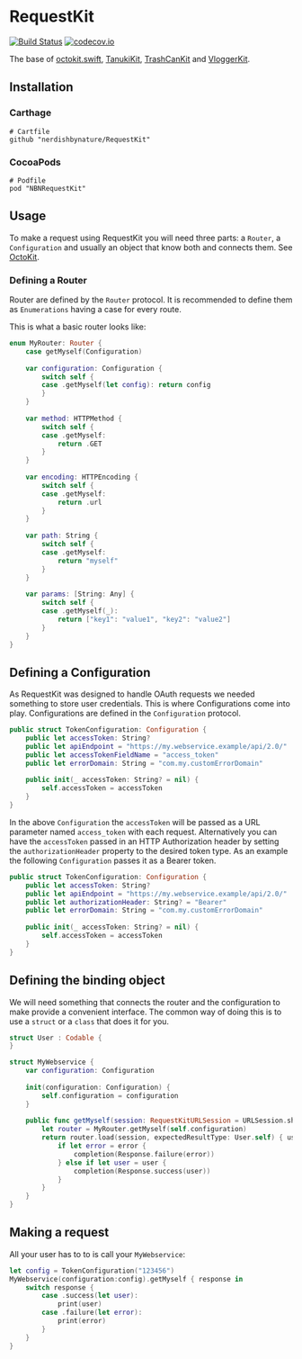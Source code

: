 # RequestKit

[![Build Status](https://travis-ci.org/nerdishbynature/RequestKit.svg?branch=master)](https://travis-ci.org/nerdishbynature/RequestKit)
[![codecov.io](https://codecov.io/github/nerdishbynature/RequestKit/coverage.svg?branch=master)](https://codecov.io/github/nerdishbynature/RequestKit?branch=master)

The base of [octokit.swift](https://github.com/nerdishbynature/Octokit.swift), [TanukiKit](https://github.com/nerdishbynature/TanukiKit), [TrashCanKit](https://github.com/nerdishbynature/TrashCanKit) and [VloggerKit](https://github.com/nerdishbynature/VloggerKit).

## Installation

### Carthage

```
# Cartfile
github "nerdishbynature/RequestKit"
```

### CocoaPods

```
# Podfile
pod "NBNRequestKit"
```

## Usage

To make a request using RequestKit you will need three parts: a `Router`, a `Configuration` and usually an object that know both and connects them. See [OctoKit](https://github.com/nerdishbynature/octokit.swift/blob/master/OctoKit/Octokit.swift#L3).

### Defining a Router

Router are defined by the `Router` protocol. It is recommended to define them as `Enumerations` having a case for every route.

This is what a basic router looks like:

```swift
enum MyRouter: Router {
    case getMyself(Configuration)
    
    var configuration: Configuration {
        switch self {
        case .getMyself(let config): return config
        }
    }
    
    var method: HTTPMethod {
        switch self {
        case .getMyself:
            return .GET
        }
    }
    
    var encoding: HTTPEncoding {
        switch self {
        case .getMyself:
            return .url
        }
    }
    
    var path: String {
        switch self {
        case .getMyself:
            return "myself"
        }
    }
    
    var params: [String: Any] {
        switch self {
        case .getMyself(_):
            return ["key1": "value1", "key2": "value2"]
        }
    }
}
```

## Defining a Configuration

As RequestKit was designed to handle OAuth requests we needed something to store user credentials. This is where Configurations come into play. Configurations are defined in the `Configuration` protocol.

```swift
public struct TokenConfiguration: Configuration {
    public let accessToken: String?
    public let apiEndpoint = "https://my.webservice.example/api/2.0/"    
    public let accessTokenFieldName = "access_token"
    public let errorDomain: String = "com.my.customErrorDomain"
    
    public init(_ accessToken: String? = nil) {
        self.accessToken = accessToken
    }
}
```

In the above `Configuration` the `accessToken` will be passed as a URL parameter named `access_token` with each request. Alternatively you can have the `accessToken` passed in an HTTP Authorization header by setting the `authorizationHeader` property to the desired token type. As an example the following `Configuration` passes it as a Bearer token.

```swift
public struct TokenConfiguration: Configuration {
    public let accessToken: String?
    public let apiEndpoint = "https://my.webservice.example/api/2.0/"
    public let authorizationHeader: String? = "Bearer"
    public let errorDomain: String = "com.my.customErrorDomain"
        
    public init(_ accessToken: String? = nil) {
        self.accessToken = accessToken
    }
}

```



## Defining the binding object

We will need something that connects the router and the configuration to make provide a convenient interface. The common way of doing this is to use a `struct` or a `class` that does it for you.

```swift
struct User : Codable {
}

struct MyWebservice {
    var configuration: Configuration
    
    init(configuration: Configuration) {
        self.configuration = configuration
    }
    
    public func getMyself(session: RequestKitURLSession = URLSession.shared, completion: @escaping (_ response: Response<User>) -> Void) -> URLSessionDataTaskProtocol? {
        let router = MyRouter.getMyself(self.configuration)
        return router.load(session, expectedResultType: User.self) { user, error in
            if let error = error {
                completion(Response.failure(error))
            } else if let user = user {
                completion(Response.success(user))
            }
        }
    }
}
```

## Making a request

All your user has to to is call your `MyWebservice`:

```swift
let config = TokenConfiguration("123456")
MyWebservice(configuration:config).getMyself { response in
    switch response {
        case .success(let user):
            print(user)
        case .failure(let error):
            print(error)
        }
    }
}
```
